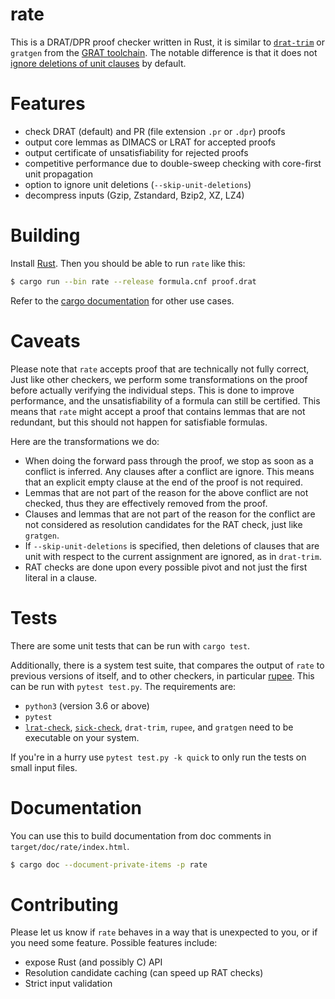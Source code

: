 # rate

This is a DRAT/DPR proof checker written in Rust, it is similar to
[`drat-trim`](https://github.com/marijnheule/drat-trim) or `gratgen`
from the [GRAT toolchain](http://www21.in.tum.de/~lammich/grat/). The
notable difference is that it does not [ignore deletions of unit
clauses](https://github.com/marijnheule/drat-trim#clause-deletion-details)
by default.

# Features
- check DRAT (default) and PR (file extension `.pr` or `.dpr`) proofs
- output core lemmas as DIMACS or LRAT for accepted proofs
- output certificate of unsatisfiability for rejected proofs
- competitive performance due to double-sweep checking with
  core-first unit propagation
- option to ignore unit deletions (`--skip-unit-deletions`)
- decompress inputs (Gzip, Zstandard, Bzip2, XZ, LZ4)

# Building
Install [Rust](https://www.rust-lang.org/en-US/install.html). Then you should be
able to run `rate` like this:

```sh
$ cargo run --bin rate --release formula.cnf proof.drat
```
Refer to the [cargo documentation](https://doc.rust-lang.org/cargo/) for other use cases.

# Caveats

Please note that `rate` accepts proof that are technically not fully
correct, Just like other checkers, we perform some transformations
on the proof before actually verifying the individual steps.  This is
done to improve performance, and the unsatisfiability of a formula can
still be certified. This means that `rate` might accept a proof that
contains lemmas that are not redundant, but this should not happen for
satisfiable formulas.

Here are the transformations we do:
- When doing the forward pass through the proof, we stop as soon as a
  conflict is inferred.  Any clauses after a conflict are ignore.
  This means that an explicit empty clause at the end of the proof is
  not required.
- Lemmas that are not part of the reason for the above conflict are not
  checked, thus they are effectively removed from the proof.
- Clauses and lemmas that are not part of the reason for the conflict are not
  considered as resolution candidates for the RAT check, just like `gratgen`.
- If `--skip-unit-deletions` is specified, then deletions of clauses that are unit
  with respect to the current assignment are ignored, as in `drat-trim`.
- RAT checks are done upon every possible pivot and not just the first literal
  in a clause.

# Tests
There are some unit tests that can be run with `cargo test`.

Additionally, there is a system test suite, that compares the output of `rate` to
previous versions of itself, and to other checkers, in particular
[rupee](https://github.com/arpj-rebola/rupee).
This can be run with `pytest test.py`. The requirements are:

- `python3` (version 3.6 or above)
- `pytest`
- [`lrat-check`](https://github.com/acl2/acl2/tree/master/books/projects/sat/lrat),
  [`sick-check`](https://github.com/arpj-rebola/rupee/blob/master/src/check/sickchecker.cpp),
  `drat-trim`, `rupee`, and `gratgen` need to be executable on your system.

If you're in a hurry use `pytest test.py -k quick` to only run the tests on
small input files.

# Documentation

You can use this to build documentation from doc comments in `target/doc/rate/index.html`.
```sh
$ cargo doc --document-private-items -p rate
```

# Contributing

Please let us know if `rate` behaves in a way that is unexpected to you,
or if you need some feature. Possible features include:

- expose Rust (and possibly C) API
- Resolution candidate caching (can speed up RAT checks)
- Strict input validation
